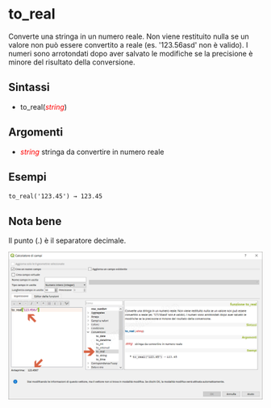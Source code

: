 # to_real

Converte una stringa in un numero reale. Non viene restituito nulla se un valore non può essere convertito a reale (es. '123.56asd' non è valido). I numeri sono arrotondati dopo aver salvato le modifiche se la precisione è minore del risultato della conversione.

## Sintassi

* to_real(_<span style="color:red;">string</span>_)

## Argomenti

* _<span style="color:red;">string</span>_ stringa da convertire in numero reale

## Esempi
```
to_real('123.45') → 123.45
```
## Nota bene

Il punto (.) è il separatore decimale.

![](/img/conversioni/to_real1.png)
